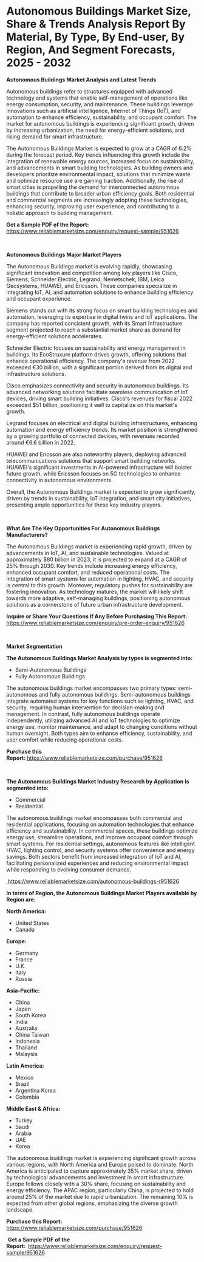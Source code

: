 <p><h1>Autonomous Buildings Market Size, Share & Trends Analysis Report By Material, By Type, By End-user, By Region, And Segment Forecasts, 2025 - 2032</h1></p><p><strong>Autonomous Buildings Market Analysis and Latest Trends</strong></p>
<p><p>Autonomous buildings refer to structures equipped with advanced technology and systems that enable self-management of operations like energy consumption, security, and maintenance. These buildings leverage innovations such as artificial intelligence, Internet of Things (IoT), and automation to enhance efficiency, sustainability, and occupant comfort. The market for autonomous buildings is experiencing significant growth, driven by increasing urbanization, the need for energy-efficient solutions, and rising demand for smart infrastructure.</p><p>The Autonomous Buildings Market is expected to grow at a CAGR of 6.2% during the forecast period. Key trends influencing this growth include the integration of renewable energy sources, increased focus on sustainability, and advancements in smart building technologies. As building owners and developers prioritize environmental impact, solutions that minimize waste and optimize resource use are gaining traction. Additionally, the rise of smart cities is propelling the demand for interconnected autonomous buildings that contribute to broader urban efficiency goals. Both residential and commercial segments are increasingly adopting these technologies, enhancing security, improving user experience, and contributing to a holistic approach to building management.</p></p>
<p><strong>Get a Sample PDF of the Report:&nbsp;</strong> <a href="https://www.reliablemarketsize.com/enquiry/request-sample/951626?utm_campaign=3024&utm_medium=2&utm_source=Github&utm_content=ia&utm_term=17042025&utm_id=autonomous-buildings">https://www.reliablemarketsize.com/enquiry/request-sample/951626</a></p>
<p>&nbsp;</p>
<p><strong>Autonomous Buildings Major Market Players</strong></p>
<p><p>The Autonomous Buildings market is evolving rapidly, showcasing significant innovation and competition among key players like Cisco, Siemens, Schneider Electric, Legrand, Nemetschek, IBM, Leica Geosystems, HUAWEI, and Ericsson. These companies specialize in integrating IoT, AI, and automation solutions to enhance building efficiency and occupant experience.</p><p>Siemens stands out with its strong focus on smart building technologies and automation, leveraging its expertise in digital twins and IoT applications. The company has reported consistent growth, with its Smart Infrastructure segment projected to reach a substantial market share as demand for energy-efficient solutions accelerates.</p><p>Schneider Electric focuses on sustainability and energy management in buildings. Its EcoStruxure platform drives growth, offering solutions that enhance operational efficiency. The company's revenue from 2022 exceeded €30 billion, with a significant portion derived from its digital and infrastructure solutions.</p><p>Cisco emphasizes connectivity and security in autonomous buildings. Its advanced networking solutions facilitate seamless communication of IoT devices, driving smart building initiatives. Cisco's revenues for fiscal 2022 exceeded $51 billion, positioning it well to capitalize on this market's growth.</p><p>Legrand focuses on electrical and digital building infrastructures, enhancing automation and energy efficiency trends. Its market position is strengthened by a growing portfolio of connected devices, with revenues recorded around €6.6 billion in 2022.</p><p>HUAWEI and Ericsson are also noteworthy players, deploying advanced telecommunications solutions that support smart building networks. HUAWEI's significant investments in AI-powered infrastructure will bolster future growth, while Ericsson focuses on 5G technologies to enhance connectivity in autonomous environments.</p><p>Overall, the Autonomous Buildings market is expected to grow significantly, driven by trends in sustainability, IoT integration, and smart city initiatives, presenting ample opportunities for these key industry players.</p></p>
<p>&nbsp;</p>
<p><strong>What Are The Key Opportunities For Autonomous Buildings Manufacturers?</strong></p>
<p><p>The Autonomous Buildings market is experiencing rapid growth, driven by advancements in IoT, AI, and sustainable technologies. Valued at approximately $80 billion in 2023, it is projected to expand at a CAGR of 25% through 2030. Key trends include increasing energy efficiency, enhanced occupant comfort, and reduced operational costs. The integration of smart systems for automation in lighting, HVAC, and security is central to this growth. Moreover, regulatory pushes for sustainability are fostering innovation. As technology matures, the market will likely shift towards more adaptive, self-managing buildings, positioning autonomous solutions as a cornerstone of future urban infrastructure development.</p></p>
<p><strong>Inquire or Share Your Questions If Any Before Purchasing This Report:</strong> <a href="https://www.reliablemarketsize.com/enquiry/pre-order-enquiry/951626?utm_campaign=3024&utm_medium=2&utm_source=Github&utm_content=ia&utm_term=17042025&utm_id=autonomous-buildings">https://www.reliablemarketsize.com/enquiry/pre-order-enquiry/951626</a></p>
<p>&nbsp;</p>
<p><strong>Market Segmentation</strong></p>
<p><strong>The Autonomous Buildings Market Analysis by types is segmented into:</strong></p>
<p><ul><li>Semi-Autonomous Buildings</li><li>Fully Autonomous Buildings</li></ul></p>
<p><p>The autonomous buildings market encompasses two primary types: semi-autonomous and fully autonomous buildings. Semi-autonomous buildings integrate automated systems for key functions such as lighting, HVAC, and security, requiring human intervention for decision-making and management. In contrast, fully autonomous buildings operate independently, utilizing advanced AI and IoT technologies to optimize energy use, monitor maintenance, and adapt to changing conditions without human oversight. Both types aim to enhance efficiency, sustainability, and user comfort while reducing operational costs.</p></p>
<p><strong>Purchase this Report:&nbsp;</strong><a href="https://www.reliablemarketsize.com/purchase/951626?utm_campaign=3024&utm_medium=2&utm_source=Github&utm_content=ia&utm_term=17042025&utm_id=autonomous-buildings">https://www.reliablemarketsize.com/purchase/951626</a></p>
<p>&nbsp;</p>
<p><strong>The Autonomous Buildings Market Industry Research by Application is segmented into:</strong></p>
<p><ul><li>Commercial</li><li>Residential</li></ul></p>
<p><p>The autonomous buildings market encompasses both commercial and residential applications, focusing on automation technologies that enhance efficiency and sustainability. In commercial spaces, these buildings optimize energy use, streamline operations, and improve occupant comfort through smart systems. For residential settings, autonomous features like intelligent HVAC, lighting control, and security systems offer convenience and energy savings. Both sectors benefit from increased integration of IoT and AI, facilitating personalized experiences and reducing environmental impact while responding to evolving consumer demands.</p></p>
<p><a href="https://www.reliablemarketsize.com/autonomous-buildings-r951626?utm_campaign=3024&utm_medium=2&utm_source=Github&utm_content=ia&utm_term=17042025&utm_id=autonomous-buildings">&nbsp;https://www.reliablemarketsize.com/autonomous-buildings-r951626</a></p>
<p><strong>In terms of Region, the Autonomous Buildings Market Players available by Region are:</strong></p>
<p>
    <p> <strong> North America: </strong>
        <ul>
            <li>United States</li>
            <li>Canada</li>
        </ul>
        </p> 
    <p> <strong> Europe: </strong>
        <ul>
            <li>Germany</li>
            <li>France</li>
            <li>U.K.</li>
            <li>Italy</li>
            <li>Russia</li>
        </ul>
        </p> 
    <p> <strong> Asia-Pacific: </strong>
        <ul>
            <li>China</li>
            <li>Japan</li>
            <li>South Korea</li>
            <li>India</li>
            <li>Australia</li>
            <li>China Taiwan</li>
            <li>Indonesia</li>
            <li>Thailand</li>
            <li>Malaysia</li>
        </ul>
        </p> 
    <p> <strong> Latin America: </strong>
        <ul>
            <li>Mexico</li>
            <li>Brazil</li>
            <li>Argentina Korea</li>
            <li>Colombia</li>
        </ul>
        </p> 
    <p> <strong> Middle East & Africa: </strong>
        <ul>
            <li>Turkey</li>
            <li>Saudi</li>
            <li>Arabia</li>
            <li>UAE</li>
            <li>Korea</li>
        </ul>
    </p>
    </p>
<p><p>The autonomous buildings market is experiencing significant growth across various regions, with North America and Europe poised to dominate. North America is anticipated to capture approximately 35% market share, driven by technological advancements and investment in smart infrastructure. Europe follows closely with a 30% share, focusing on sustainability and energy efficiency. The APAC region, particularly China, is projected to hold around 25% of the market due to rapid urbanization. The remaining 10% is expected from other global regions, emphasizing the diverse growth landscape.</p></p>
<p><strong>Purchase this Report: </strong><a href="https://www.reliablemarketsize.com/purchase/951626?utm_campaign=3024&utm_medium=2&utm_source=Github&utm_content=ia&utm_term=17042025&utm_id=autonomous-buildings">https://www.reliablemarketsize.com/purchase/951626</a></p>
<p>&nbsp;<strong>Get a Sample PDF of the Report:&nbsp;&nbsp;</strong><a href="https://www.reliablemarketsize.com/enquiry/request-sample/951626?utm_campaign=3024&utm_medium=2&utm_source=Github&utm_content=ia&utm_term=17042025&utm_id=autonomous-buildings">https://www.reliablemarketsize.com/enquiry/request-sample/951626</a></p>
<p><strong></strong></p>
<p><p></p><p></p><p></p></p>